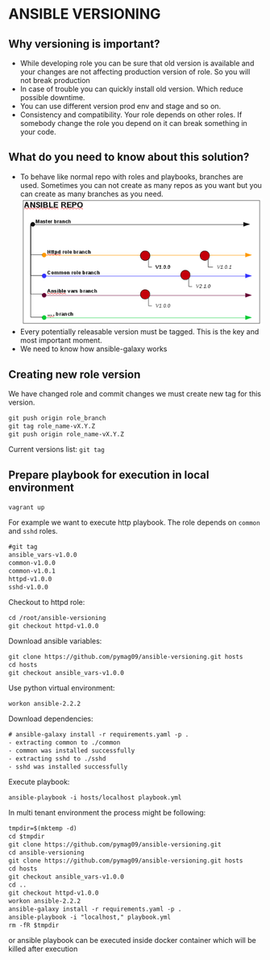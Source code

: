 # ANSIBLE VERSIONING

## Why versioning is important?  

* While developing role you can be sure that old version is available and your changes are not affecting production version of role. So you will not break production  
* In case of trouble you can quickly install old version. Which reduce possible downtime.  
* You can use different version prod env and stage and so on.
* Consistency and compatibility. Your role depends on other roles. If somebody change the role you depend on it can break something in your code.  
  
## What do you need to know about this solution?  
  
* To behave like normal repo with roles and playbooks, branches are used. Sometimes you can not create as many repos as you want but you can create as many branches as you need.  
![ansible repo](images/repo.png)  
* Every potentially releasable version must be tagged. This is the key and most important moment.  
* We need to know how ansible-galaxy works  

## Creating new role version  

We have changed role and commit changes we must create new tag for this version. 
```
git push origin role_branch
git tag role_name-vX.Y.Z
git push origin role_name-vX.Y.Z
```
Current versions list: `git tag`  
  
## Prepare playbook for execution in local environment

`vagrant up`

For example we want to execute http playbook. The role depends on `common` and `sshd` roles.  
```
#git tag
ansible_vars-v1.0.0
common-v1.0.0
common-v1.0.1
httpd-v1.0.0
sshd-v1.0.0

```
Checkout to httpd role:  
```
cd /root/ansible-versioning
git checkout httpd-v1.0.0
```
Download ansible variables:  
```
git clone https://github.com/pymag09/ansible-versioning.git hosts
cd hosts
git checkout ansible_vars-v1.0.0
```
Use python virtual environment:
```
workon ansible-2.2.2
```
Download dependencies:  
```
# ansible-galaxy install -r requirements.yaml -p .
- extracting common to ./common
- common was installed successfully
- extracting sshd to ./sshd
- sshd was installed successfully
```
Execute playbook:  
```
ansible-playbook -i hosts/localhost playbook.yml 
```
In multi tenant environment the process might be following:  
```
tmpdir=$(mktemp -d)
cd $tmpdir
git clone https://github.com/pymag09/ansible-versioning.git
cd ansible-versioning
git clone https://github.com/pymag09/ansible-versioning.git hosts
cd hosts
git checkout ansible_vars-v1.0.0
cd ..
git checkout httpd-v1.0.0
workon ansible-2.2.2
ansible-galaxy install -r requirements.yaml -p .
ansible-playbook -i "localhost," playbook.yml 
rm -fR $tmpdir
```
or ansible playbook can be executed inside docker container which will be killed after execution